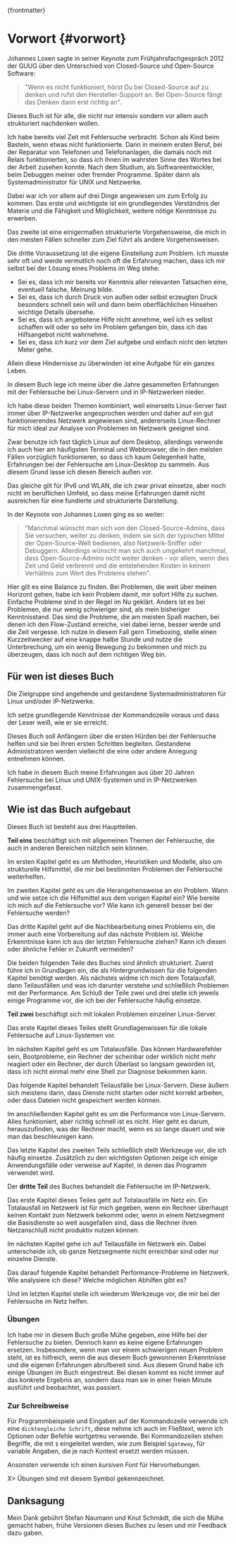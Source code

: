 {frontmatter}

# Vorwort {#vorwort}

Johannes Loxen sagte in seiner Keynote zum Frühjahrsfachgespräch 2012 der GUUG
über den Unterschied von Closed-Source und Open-Source Software:

> "Wenn es nicht funktioniert, hörst Du bei Closed-Source auf zu denken und
> rufst den Hersteller-Support an. Bei Open-Source fängt das Denken dann erst
> richtig an".

Dieses Buch ist für alle, die nicht nur intensiv sondern vor allem auch
strukturiert nachdenken wollen.

Ich habe bereits viel Zeit mit Fehlersuche verbracht.
Schon als Kind beim Basteln, wenn etwas nicht funktionierte.
Dann in meinem ersten Beruf, bei der Reparatur von Telefonen und
Telefonanlagen, die damals noch mit Relais funktionierten, so dass ich ihnen
im wahrsten Sinne des Wortes bei der Arbeit zusehen konnte.
Nach dem Studium, als Softwareentwickler, beim Debuggen meiner oder fremder
Programme.
Später dann als Systemadministrator für UNIX und Netzwerke.

Dabei war ich vor allem auf drei Dinge angewiesen um zum Erfolg zu kommen.
Das erste und wichtigste ist ein grundlegendes Verständnis der
Materie und die Fähigkeit und Möglichkeit, weitere nötige Kenntnisse zu
erwerben.
  
Das zweite ist eine einigermaßen strukturierte Vorgehensweise, die
mich in den meisten Fällen schneller zum Ziel führt als andere
Vorgehensweisen.

Die dritte Voraussetzung ist die eigene Einstellung zum Problem.
Ich musste sehr oft und werde vermutlich noch oft die Erfahrung machen, dass
ich mir selbst bei der Lösung eines Problems im Weg stehe:

*   Sei es, dass ich mir bereits vor Kenntnis aller relevanten Tatsachen
    eine, eventuell falsche, Meinung bilde.
*   Sei es, dass ich durch Druck von außen oder selbst erzeugten Druck
    besonders schnell sein will und dann beim oberflächlichen Hinsehen
    wichtige Details übersehe.
*   Sei es, dass ich angebotene Hilfe nicht annehme, weil ich es selbst
    schaffen will oder so sehr im Problem gefangen bin, dass ich das
    Hilfsangebot nicht wahrnehme.
*   Sei es, dass ich kurz vor dem Ziel aufgebe und einfach nicht den
    letzten Meter gehe.

Allein diese Hindernisse zu überwinden ist eine Aufgabe für ein ganzes Leben.

In diesem Buch lege ich meine über die Jahre gesammelten Erfahrungen mit
der Fehlersuche bei Linux-Servern und in IP-Netzwerken nieder.

Ich habe diese beiden Themen kombiniert, weil einerseits Linux-Server fast
immer über IP-Netzwerke angesprochen werden und daher auf ein gut
funktionierendes Netzwerk angewiesen sind, andererseits Linux-Rechner
für mich ideal zur Analyse von Problemen im Netzwerk geeignet sind.

Zwar benutze ich fast täglich Linux auf dem Desktop, allerdings verwende ich
auch hier am häufigsten Terminal und Webbrowser, die in den meisten Fällen
vorzüglich funktionieren, so dass ich kaum Gelegenheit hatte, Erfahrungen bei
der Fehlersuche am Linux-Desktop zu sammeln.
Aus diesem Grund lasse ich diesen Bereich außen vor.

Das gleiche gilt für IPv6 und WLAN, die ich zwar privat einsetze, aber
noch nicht im beruflichen Umfeld, so dass meine Erfahrungen damit nicht
ausreichen für eine fundierte und strukturierte Darstellung.

In der Keynote von Johannes Loxen ging es so weiter:

> "Manchmal wünscht man sich von den Closed-Source-Admins, dass Sie
> versuchen, weiter zu denken, indem sie sich der typischen Mittel der
> Open-Source-Welt bedienen, also Netzwerk-Sniffer oder Debuggern.
> Allerdings wünscht man sich auch umgekehrt manchmal, dass
> Open-Source-Admins nicht weiter denken - vor allem, wenn dies Zeit und
> Geld verbrennt und die entstehenden Kosten in keinem Verhältnis zum Wert
> des Problems stehen".

Hier gilt es eine Balance zu finden.
Bei Problemen, die weit über meinen Horizont gehen, habe ich kein Problem
damit, mir sofort Hilfe zu suchen.
Einfache Probleme sind in der Regel im Nu geklärt.
Anders ist es bei Problemen, die nur wenig schwieriger sind, als mein
bisheriger Kenntnisstand.
Das sind die Probleme, die am meisten Spaß machen, bei denen ich den
Flow-Zustand erreiche, viel dabei lerne, besser werde und die Zeit vergesse.
Ich nutze in diesem Fall gern Timeboxing, stelle einen Kurzzeitwecker auf eine
knappe halbe Stunde und nutze die Unterbrechung, um ein wenig Bewegung zu
bekommen und mich zu überzeugen, dass ich noch auf dem richtigen Weg bin.

## Für wen ist dieses Buch

Die Zielgruppe sind angehende und gestandene Systemadministratoren für
Linux und/oder IP-Netzwerke.

Ich setze grundlegende Kenntnisse der Kommandozeile voraus und dass der Leser
weiß, wie er sie erreicht.

Dieses Buch soll Anfängern über die ersten Hürden bei der Fehlersuche helfen
und sie bei ihren ersten Schritten begleiten.
Gestandene Administratoren werden vielleicht die eine oder andere Anregung
entnehmen können.

Ich habe in diesem Buch meine Erfahrungen aus über 20 Jahren Fehlersuche bei
Linux und UNIX-Systemen und in IP-Netzwerken zusammengefasst.

## Wie ist das Buch aufgebaut

Dieses Buch ist besteht aus drei Hauptteilen.

**Teil eins** beschäftigt sich mit allgemeinen Themen der Fehlersuche, die
auch in anderen Bereichen nützlich sein können.

Im ersten Kapitel geht es um Methoden, Heuristiken und Modelle, also um
strukturelle Hilfsmittel, die mir bei bestimmten Problemen der Fehlersuche
weiterhelfen.

Im zweiten Kapitel geht es um die Herangehensweise an ein Problem.
Wann und wie setze ich die Hilfsmittel aus dem vorigen Kapitel ein?
Wie bereite ich mich auf die Fehlersuche vor?
Wie kann ich generell besser bei der Fehlersuche werden?

Das dritte Kapitel geht auf die Nachbearbeitung eines Problems ein, die
immer auch eine Vorbereitung auf das nächste Problem ist.
Welche Erkenntnisse kann ich aus der letzten Fehlersuche ziehen?
Kann ich diesen oder ähnliche Fehler in Zukunft vermeiden?

Die beiden folgenden Teile des Buches sind ähnlich strukturiert.
Zuerst führe ich in Grundlagen ein, die als Hintergrundwissen für die
folgenden Kapitel benötigt werden.
Als nächstes widme ich mich dem Totalausfall, dann Teilausfällen und was ich
darunter verstehe und schließlich Problemen mit der Performance.
Am Schluß der Teile zwei und drei stelle ich jeweils einige Programme vor,
die ich bei der Fehlersuche häufig einsetze.

**Teil zwei** beschäftigt sich mit lokalen Problemen einzelner Linux-Server.

Das erste Kapitel dieses Teiles stellt Grundlagenwissen für die lokale
Fehlersuche auf Linux-Systemen vor.

Im nächsten Kapitel geht es um Totalausfälle.
Das können Hardwarefehler sein, Bootprobleme, ein Rechner der scheinbar oder
wirklich nicht mehr reagiert oder ein Rechner, der durch Überlast so langsam
geworden ist, dass ich nicht einmal mehr eine Shell zur Diagnose bekommen kann.

Das folgende Kapitel behandelt Teilausfälle bei Linux-Servern.
Diese äußern sich meistens darin, dass Dienste nicht starten oder
nicht korrekt arbeiten, oder dass Dateien nicht gespeichert werden können.

Im anschließenden Kapitel geht es um die Performance von Linux-Servern.
Alles funktioniert, aber richtig schnell ist es nicht.
Hier geht es darum, herauszufinden, was der Rechner macht, wenn es so lange
dauert und wie man das beschleunigen kann.

Das letzte Kapitel des zweiten Teils schließlich stellt Werkzeuge
vor, die ich häufig einsetze.
Zusätzlich zu den wichtigsten Optionen zeige ich einige Anwendungsfälle
oder verweise auf Kapitel, in denen das Programm verwendet wird.

Der **dritte Teil** des Buches behandelt die Fehlersuche im IP-Netzwerk.

Das erste Kapitel dieses Teiles geht auf Totalausfälle im Netz ein.
Ein Totalausfall im Netzwerk ist für mich gegeben, wenn ein Rechner überhaupt
keinen Kontakt zum Netzwerk bekommt oder, wenn in einem Netzsegment die
Basisdienste so weit ausgefallen sind, dass die Rechner
ihren Netzanschluß nicht produktiv nutzen können.

Im nächsten Kapitel gehe ich auf Teilausfälle im Netzwerk ein.
Dabei unterscheide ich, ob ganze Netzsegmente nicht erreichbar sind oder
nur einzelne Dienste.

Das darauf folgende Kapitel behandelt Performance-Probleme im Netzwerk.
Wie analysiere ich diese?
Welche möglichen Abhilfen gibt es?

Und im letzten Kapitel stelle ich wiederum Werkzeuge vor, die mir bei der
Fehlersuche im Netz helfen.

### Übungen

Ich habe mir in diesem Buch große Mühe gegeben, eine Hilfe bei der Fehlersuche
zu bieten.
Dennoch kann es keine eigene Erfahrungen ersetzen.
Insbesondere, wenn man vor einem schwierigen neuen Problem steht, ist es
hilfreich, wenn die aus diesem Buch gewonnenen Erkenntnisse und die eigenen
Erfahrungen abrufbereit sind.
Aus diesem Grund habe ich einige Übungen im Buch eingestreut.
Bei diesen kommt es nicht immer auf das konkrete Ergebnis an, sondern
dass man sie in einer freien Minute ausführt und beobachtet, was passiert.

### Zur Schreibweise

Für Programmbeispiele und Eingaben auf der Kommandozeile verwende ich eine
`dicktengleiche Schrift`, diese nehme ich auch im Fließtext, wenn ich Optionen
oder Befehle wortgetreu verwende.
Bei Kommandozeilen stehen Begriffe, die mit `$` eingeleitet werden, wie zum
Beispiel `$gateway`, für variable Angaben, die je nach Kontext ersetzt werden
müssen.

Ansonsten verwende ich einen *kursiven Font* für Hervorhebungen.

X> Übungen sind mit diesem Symbol gekennzeichnet.

## Danksagung

Mein Dank gebührt Stefan Naumann und Knut Schmädt, die sich die Mühe gemacht
haben, frühe Versionen dieses Buches zu lesen und mir Feedback dazu gaben.
